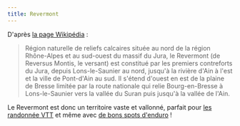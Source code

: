 ```yaml
---
title: Revermont
---
```


D'après [la page
Wikipédia](http://fr.wikipedia.org/wiki/Revermont)&nbsp;:

> Région naturelle de reliefs calcaires située au nord de la région Rhône-Alpes
> et au sud-ouest du massif du Jura, le Revermont (de Reversus Montis, le
> versant) est constitué par les premiers contreforts du Jura, depuis
> Lons-le-Saunier au nord, jusqu'à la rivière d'Ain à l'est et la ville de
> Pont-d'Ain au sud. Il s'étend d'ouest en est de la plaine de Bresse limitée
> par la route nationale qui relie Bourg-en-Bresse à Lons-le-Saunier vers la
> vallée du Suran puis jusqu'à la vallée de l'Ain.

Le Revermont est donc un territoire vaste et vallonné, parfait pour [les
randonnée VTT](/randonnees/) et même avec [de bons spots
d'enduro](/posts/enduro-revermont/)&nbsp;!

